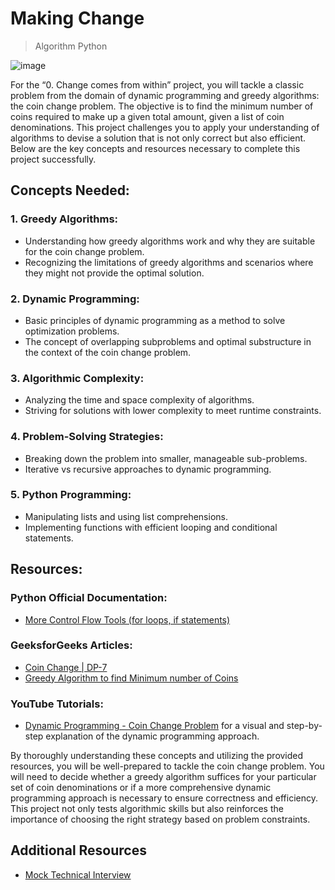 # Making Change

> Algorithm
> Python

![image](https://github.com/RichardMiruka/alx-interview/assets/105627752/a227eb3b-5cbd-40c3-92ac-8cf6142b4857)

For the “0. Change comes from within” project, you will tackle a classic problem from the domain of dynamic programming and greedy algorithms: the coin change problem. The objective is to find the minimum number of coins required to make up a given total amount, given a list of coin denominations. This project challenges you to apply your understanding of algorithms to devise a solution that is not only correct but also efficient. Below are the key concepts and resources necessary to complete this project successfully.

## Concepts Needed:
### 1. Greedy Algorithms:

* Understanding how greedy algorithms work and why they are suitable for the coin change problem.
* Recognizing the limitations of greedy algorithms and scenarios where they might not provide the optimal solution.

### 2. Dynamic Programming:

* Basic principles of dynamic programming as a method to solve optimization problems.
*  The concept of overlapping subproblems and optimal substructure in the context of the coin change problem.

### 3. Algorithmic Complexity:

* Analyzing the time and space complexity of algorithms.
* Striving for solutions with lower complexity to meet runtime constraints.

### 4. Problem-Solving Strategies:

* Breaking down the problem into smaller, manageable sub-problems.
* Iterative vs recursive approaches to dynamic programming.
### 5. Python Programming:

* Manipulating lists and using list comprehensions.
* Implementing functions with efficient looping and conditional statements.

## Resources:

### Python Official Documentation:

* [More Control Flow Tools (for loops, if statements)](https://intranet.alxswe.com/rltoken/oVyaCk8erLwLPj96P-qlCw)

### GeeksforGeeks Articles:

* [Coin Change | DP-7](https://intranet.alxswe.com/rltoken/iQPaO5JhI-BtuZdm6HIVCQ)
* [Greedy Algorithm to find Minimum number of Coins](https://intranet.alxswe.com/rltoken/FsBN0oeRp0FpyU8sMd4UiA)

### YouTube Tutorials:

* [Dynamic Programming - Coin Change Problem](https://intranet.alxswe.com/rltoken/qFEdwwtAVyJr9NLHDZDsUQ) for a visual and step-by-step explanation of the dynamic programming approach.

By thoroughly understanding these concepts and utilizing the provided resources, you will be well-prepared to tackle the coin change problem. You will need to decide whether a greedy algorithm suffices for your particular set of coin denominations or if a more comprehensive dynamic programming approach is necessary to ensure correctness and efficiency. This project not only tests algorithmic skills but also reinforces the importance of choosing the right strategy based on problem constraints.

## Additional Resources
* [Mock Technical Interview](https://intranet.alxswe.com/rltoken/ktLaKIVRkq_-byFO-_-aGg)
